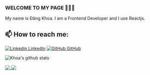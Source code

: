 ### WELCOME TO MY PAGE 👋👋👋
My name is Đăng Khoa. I am a Frontend Developer and I use Reactjs.<br>
## 📫 How to reach me: 
[![Linkedin](https://i.stack.imgur.com/gVE0j.png) LinkedIn](https://www.linkedin.com/in/%C4%91%C4%83ng-khoa-tr%E1%BA%A7n-l%C3%AA-840b50205/) [![GitHub](https://i.stack.imgur.com/tskMh.png) GitHub](https://github.com/byDangKhoa/) 

![Khoa's github stats](https://github-readme-stats-git-masterrstaa-rickstaa.vercel.app/api?username=byDangKhoa&show_icons=true&theme=tokyonight&hide=contribs,prs,issues)

<a href="https://github.com/byDangKhoa/Portfolio/">
  <img align="center" src="https://github-readme-stats.anuraghazra1.vercel.app/api/pin/?username=byDangKhoa&repo=Portfolio&theme=radical" />
</a>    

<a href="https://github.com/byDangKhoa/reddit/">
  <img align="center" src="https://github-readme-stats.anuraghazra1.vercel.app/api/pin/?username=byDangKhoa&repo=RedditClone&theme=radical" />
</a>    

